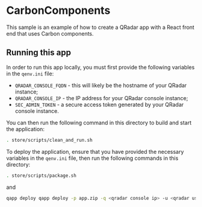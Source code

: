 # CarbonComponents

This sample is an example of how to create a QRadar app with a React front end that uses Carbon components.

## Running this app

In order to run this app locally, you must first provide the following variables in the `qenv.ini` file:
- `QRADAR_CONSOLE_FQDN` - this will likely be the hostname of your QRadar instance;
- `QRADAR_CONSOLE_IP` - the IP address for your QRadar console instance;
- `SEC_ADMIN_TOKEN` - a secure access token generated by your QRadar console instance.

You can then run the following command in this directory to build and start the application:

```bash
. store/scripts/clean_and_run.sh
```

To deploy the application, ensure that you have provided the necessary variables in the `qenv.ini` file, then run the following commands in this directory:

```bash
. store/scripts/package.sh
```
and

```bash
qapp deploy qapp deploy -p app.zip -q <qradar console ip> -u <qradar user>
```

